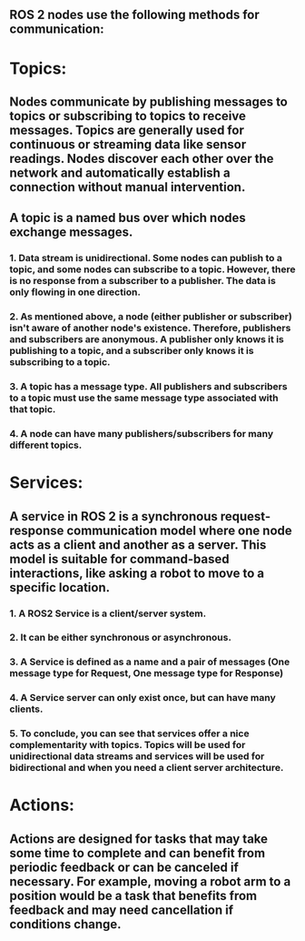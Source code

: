 ## ROS 2 nodes use the following methods for communication:

#    Topics:
## Nodes communicate by publishing messages to topics or subscribing to topics to receive messages. Topics are generally used for continuous or streaming data like sensor readings. Nodes discover each other over the network and automatically establish a connection without manual intervention.
## A topic is a named bus over which nodes exchange messages.
### 1. Data stream is unidirectional. Some nodes can publish to a topic, and some nodes can subscribe to a topic. However, there is no response from a subscriber to a publisher. The data is only flowing in one direction.
### 2. As mentioned above, a node (either publisher or subscriber) isn't aware of another node's existence. Therefore, publishers and subscribers are anonymous. A publisher only knows it is publishing to a topic, and a subscriber only knows it is subscribing to a topic.
### 3. A topic has a message type. All publishers and subscribers to a topic must use the same message type associated with that topic.
### 4. A node can have many publishers/subscribers for many different topics.
#    Services: 
## A service in ROS 2 is a synchronous request-response communication model where one node acts as a client and another as a server. This model is suitable for command-based interactions, like asking a robot to move to a specific location.
### 1. A ROS2 Service is a client/server system.
### 2. It can be either synchronous or asynchronous. 
### 3. A Service is defined as a name and a pair of messages (One message type for Request, One message type for Response)
### 4. A Service server can only exist once, but can have many clients. 
### 5. To conclude, you can see that services offer a nice complementarity with topics. Topics will be used for unidirectional data streams and services will be used for bidirectional and when you need a client server architecture. 

#    Actions: 
## Actions are designed for tasks that may take some time to complete and can benefit from periodic feedback or can be canceled if necessary. For example, moving a robot arm to a position would be a task that benefits from feedback and may need cancellation if conditions change.




